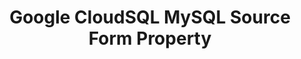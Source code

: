 ---
# -------------------------- #
#        CONTENT TYPE        #
# -------------------------- #

content-type: "api-form"
form-type: "source"
key: "source-form-properties-cloudsql-mysql-object"


# -------------------------- #
#        OBJECT INFO         #
# -------------------------- #

title: "Google CloudSQL MySQL Source Form Property"
api-type: "cloudsql"
display-name: "Google CloudSQL MySQL"

source-type: "database"
docs-name: "cloudsql-mysql"
db-type: "mysql"

description: ""


# -------------------------- #
#      OBJECT ATTRIBUTES     #
# -------------------------- #

uses-common-fields: true
## See these fields in _data/connect/common/database-sources.yml > all-databases
## This object will also list the fields in the `mysql` list ^
---